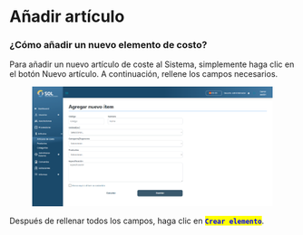 # Añadir artículo

### ¿Cómo añadir un nuevo elemento de costo?

Para añadir un nuevo artículo de coste al Sistema, simplemente haga clic en el botón Nuevo artículo. A continuación, rellene los campos necesarios.

<figure><img src="../../../../.gitbook/assets/itens-new.png" alt=""><figcaption></figcaption></figure>

Después de rellenar todos los campos, haga clic en <mark style="color:blue;">**`Crear elemento`**</mark>.
